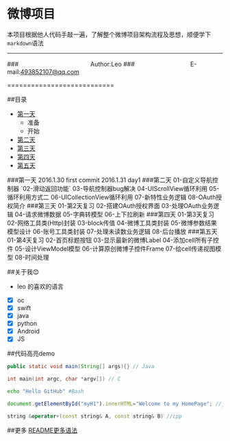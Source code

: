 微博项目
===========================
本项目根据他人代码手敲一遍，了解整个微博项目架构流程及思想，顺便学下`markdown`语法

****
###　　　　　　　　　　　　Author:Leo
###　　　　　　　　　 E-mail:493852107@qq.com

===========================



##<a name="index"/>目录
* [第一天](#day1)
	* 准备
	* 开始
* [第二天](#day2)
* [第三天](#day3)
* [第四天](#day4)
* [第五天](#day5)

<a name="day1"/>
###第一天
	2016.1.30 first commit  
	2016.1.31 day1

<a name="day2"/>
###第二天
	01-自定义导航控制器
	`02-滑动返回功能`
	03-导航控制器bug解决
	04-UIScrollView循环利用
	05-循环利用方式二
	06-UICollectionView循环利用
	07-新特性业务逻辑
	08-OAuth授权简介

<a name="day3"/>
###第三天
	01-第2天复习
	02-搭建OAuth授权界面
	03-处理OAuth业务逻辑
	04-请求微博数据
	05-字典转模型
	06-上下拉刷新

<a name="day4"/>
###第四天
	01-第3天复习
	02-网络工具类(Http)封装
	03-block传值
	04-微博工具类封装
	05-微博参数结果模型设计
	06-账号工具类封装
	07-处理未读数业务逻辑
	08-后台播放

<a name="day5"/>
###第五天
	01-第4天复习
	02-首页标题按钮
	03-显示最新的微博Label
	04-添加cell所有子控件
	05-设计ViewModel模型
	06-计算原创微博子控件Frame
	07-给cell传递视图模型
	08-时间处理




##<a name="about me"/>关于我:blush:
* leo 的喜欢的语言
- [x] oc
- [x] swift
- [x] java
- [x] python
- [x] Android
- [x] JS

##<a name="code"/>代码高亮demo
```Java
public static void main(String[] args){} // Java
```
```c
int main(int argc, char *argv[]) // C
```
```Bash
echo "Hello GitHub" #Bash
```
``` javascript
document.getElementById("myH1").innerHTML="Welcome to my HomePage"; //javascript
```
```cpp
string &operator+(const string& A, const string& B) //cpp
```

##<a name="findMore"/>更多
[README更多语法](https://github.com/guodongxiaren/README "README更多语法")

